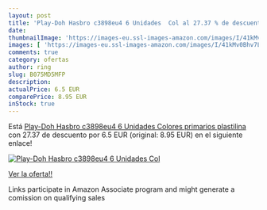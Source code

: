 ```yaml
---
layout: post
title: 'Play-Doh Hasbro c3898eu4 6 Unidades  Col al 27.37 % de descuento'
date: 
thumbnailImage: 'https://images-eu.ssl-images-amazon.com/images/I/41kMv0Bhv7L._SL200_.jpg'
images: [ 'https://images-eu.ssl-images-amazon.com/images/I/41kMv0Bhv7L._SL200_.jpg' ]
comments: true
category: ofertas
author: ring
slug: B075MD5MFP
description:
actualPrice: 6.5 EUR
comparePrice: 8.95 EUR
inStock: true
---
```


Está [Play-Doh Hasbro c3898eu4 6 Unidades  Colores primarios plastilina](https://www.amazon.es/dp/B075MD5MFP/?tag=tolees-21) con 27.37 de descuento por 6.5 EUR (original: 8.95 EUR) en el siguiente enlace!

[![Play-Doh Hasbro c3898eu4 6 Unidades  Col](https://images-eu.ssl-images-amazon.com/images/I/41kMv0Bhv7L._SL200_.jpg)](https://www.amazon.es/dp/B075MD5MFP/?tag=tolees-21)

[Ver la oferta!!](https://www.amazon.es/dp/B075MD5MFP/?tag=tolees-21)

Links participate in Amazon Associate program and might generate a comission on qualifying sales


